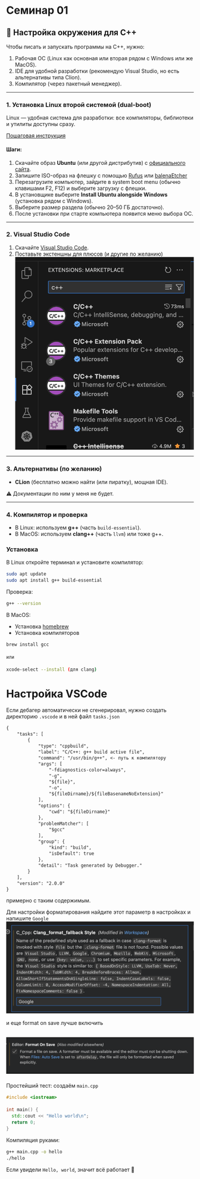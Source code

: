 # Семинар 01

## 🔧 Настройка окружения для C++

Чтобы писать и запускать программы на C++, нужно:

1. Рабочая ОС (Linux как основная или вторая рядом с Windows или же MacOS).
2. IDE для удобной разработки (рекомендую Visual Studio, но есть альтернативы типа Clion).
3. Компилятор (через пакетный менеджер).

---

### 1. Установка Linux второй системой (dual-boot)

Linux — удобная система для разработки: все компиляторы, библиотеки и утилиты доступны сразу.

[Пошаговая инструкция](https://ubuntu.com/tutorials/install-ubuntu-desktop#1-overview)

#### Шаги:

1. Скачайте образ **Ubuntu** (или другой дистрибутив) с [официального сайта](https://ubuntu.com/download/desktop).
2. Запишите ISO-образ на флешку с помощью [Rufus](https://rufus.ie/) или [balenaEtcher](https://etcher.balena.io)
3. Перезагрузите компьютер, зайдите в system boot menu (обычно клавишами F2, F12) и выберите загрузку с флешки.
4. В установщике выберите **Install Ubuntu alongside Windows** (установка рядом с Windows).
5. Выберите размер раздела (обычно 20–50 ГБ достаточно).
6. После установки при старте компьютера появится меню выбора ОС.

---

### 2. Visual Studio Code

1. Скачайте [Visual Studio Code](https://code.visualstudio.com/download).
2. Поставьте экстеншны для плюсов (и другие по желанию) ![](pics/image3.png)
---

### 3. Альтернативы (по желанию)

* **CLion** (бесплатно можно найти (или пиратку), мощная IDE).

⚠️ Документации по ним у меня не будет.

---

### 4. Компилятор и проверка

* В Linux: используем **g++** (часть `build-essential`).
* В MacOS: используем **clang++** (часть `llvm`) или тоже g++.

### Установка

В Linux откройте терминал и установите компилятор:

```bash
sudo apt update
sudo apt install g++ build-essential
```

Проверка:

```bash
g++ --version
```

В MacOS:

- Установка [homebrew](https://brew.sh/ru/)
- Установка компиляторов 

```bash
brew install gcc

или

xcode-select --install (для clang)
```


# Настройка VSCode 

Если дебагер автоматически не сгенерировал, нужно создать директорию `.vscode` и в ней файл `tasks.json`

```
{
    "tasks": [
        {
            "type": "cppbuild",
            "label": "C/C++: g++ build active file",
            "command": "/usr/bin/g++", <- путь к компилятору
            "args": [
                "-fdiagnostics-color=always",
                "-g",
                "${file}",
                "-o",
                "${fileDirname}/${fileBasenameNoExtension}"
            ],
            "options": {
                "cwd": "${fileDirname}"
            },
            "problemMatcher": [
                "$gcc"
            ],
            "group": {
                "kind": "build",
                "isDefault": true
            },
            "detail": "Task generated by Debugger."
        }
    ],
    "version": "2.0.0"
}
```
примерно с таким содержимым. 

Для настройки форматирования найдите этот параметр в настройках и напишите `Google` 
![alt text](pics/image.png)

и еще format on save лучше включить 

![alt text](pics/image-1.png)
---
Простейший тест: создаём `main.cpp`

```cpp
#include <iostream>

int main() {
  std::cout << "Hello world\n";
  return 0;
}
```

Компиляция руками:

```bash
g++ main.cpp -o hello
./hello
```

Если увидели `Hello, world`, значит всё работает 🎉

